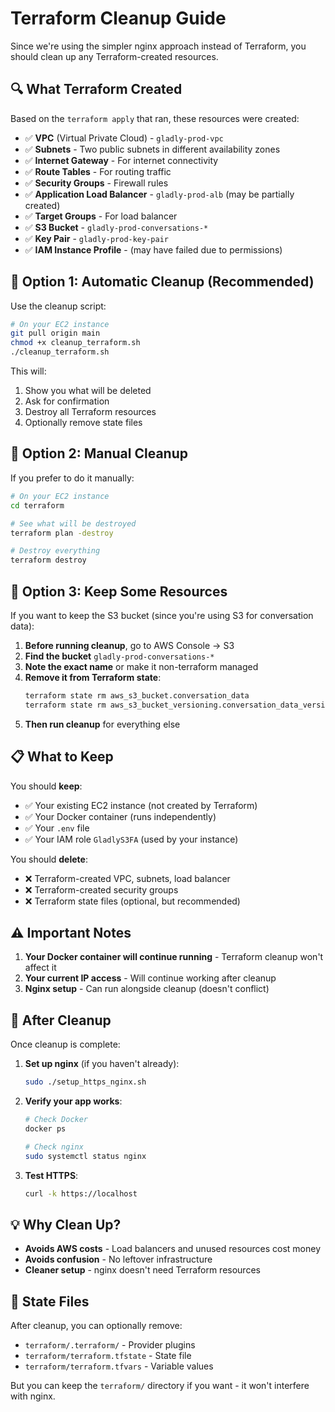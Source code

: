 # Terraform Cleanup Guide

Since we're using the simpler nginx approach instead of Terraform, you should clean up any Terraform-created resources.

## 🔍 What Terraform Created

Based on the `terraform apply` that ran, these resources were created:

- ✅ **VPC** (Virtual Private Cloud) - `gladly-prod-vpc`
- ✅ **Subnets** - Two public subnets in different availability zones
- ✅ **Internet Gateway** - For internet connectivity
- ✅ **Route Tables** - For routing traffic
- ✅ **Security Groups** - Firewall rules
- ✅ **Application Load Balancer** - `gladly-prod-alb` (may be partially created)
- ✅ **Target Groups** - For load balancer
- ✅ **S3 Bucket** - `gladly-prod-conversations-*`
- ✅ **Key Pair** - `gladly-prod-key-pair`
- ✅ **IAM Instance Profile** - (may have failed due to permissions)

## 🧹 Option 1: Automatic Cleanup (Recommended)

Use the cleanup script:

```bash
# On your EC2 instance
git pull origin main
chmod +x cleanup_terraform.sh
./cleanup_terraform.sh
```

This will:
1. Show you what will be deleted
2. Ask for confirmation
3. Destroy all Terraform resources
4. Optionally remove state files

## 🧹 Option 2: Manual Cleanup

If you prefer to do it manually:

```bash
# On your EC2 instance
cd terraform

# See what will be destroyed
terraform plan -destroy

# Destroy everything
terraform destroy
```

## 🧹 Option 3: Keep Some Resources

If you want to keep the S3 bucket (since you're using S3 for conversation data):

1. **Before running cleanup**, go to AWS Console → S3
2. **Find the bucket** `gladly-prod-conversations-*`
3. **Note the exact name** or make it non-terraform managed
4. **Remove it from Terraform state**:
   ```bash
   terraform state rm aws_s3_bucket.conversation_data
   terraform state rm aws_s3_bucket_versioning.conversation_data_versioning
   ```
5. **Then run cleanup** for everything else

## 📋 What to Keep

You should **keep**:
- ✅ Your existing EC2 instance (not created by Terraform)
- ✅ Your Docker container (runs independently)
- ✅ Your `.env` file
- ✅ Your IAM role `GladlyS3FA` (used by your instance)

You should **delete**:
- ❌ Terraform-created VPC, subnets, load balancer
- ❌ Terraform-created security groups
- ❌ Terraform state files (optional, but recommended)

## ⚠️ Important Notes

1. **Your Docker container will continue running** - Terraform cleanup won't affect it
2. **Your current IP access** - Will continue working after cleanup
3. **Nginx setup** - Can run alongside cleanup (doesn't conflict)

## 🚀 After Cleanup

Once cleanup is complete:

1. **Set up nginx** (if you haven't already):
   ```bash
   sudo ./setup_https_nginx.sh
   ```

2. **Verify your app works**:
   ```bash
   # Check Docker
   docker ps
   
   # Check nginx
   sudo systemctl status nginx
   ```

3. **Test HTTPS**:
   ```bash
   curl -k https://localhost
   ```

## 💡 Why Clean Up?

- **Avoids AWS costs** - Load balancers and unused resources cost money
- **Avoids confusion** - No leftover infrastructure
- **Cleaner setup** - nginx doesn't need Terraform resources

## 📝 State Files

After cleanup, you can optionally remove:
- `terraform/.terraform/` - Provider plugins
- `terraform/terraform.tfstate` - State file
- `terraform/terraform.tfvars` - Variable values

But you can keep the `terraform/` directory if you want - it won't interfere with nginx.
